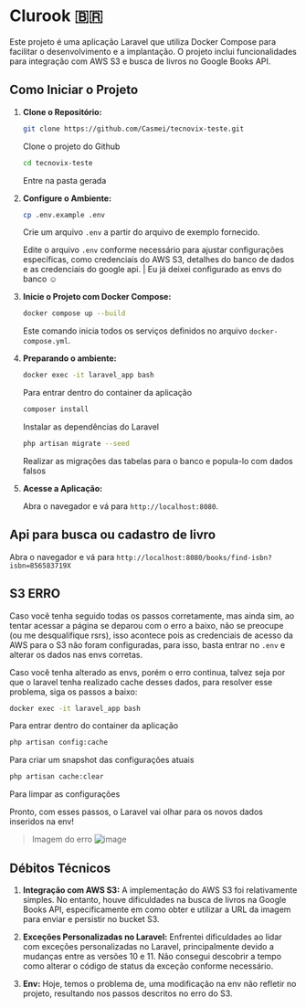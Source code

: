 # Clurook 🇧🇷

Este projeto é uma aplicação Laravel que utiliza Docker Compose para facilitar o desenvolvimento e a implantação. O projeto inclui funcionalidades para integração com AWS S3 e busca de livros no Google Books API.

## Como Iniciar o Projeto

1. **Clone o Repositório:**

    ```bash
    git clone https://github.com/Casmei/tecnovix-teste.git
    ```
    Clone o projeto do Github

    ```bash
    cd tecnovix-teste
    ```
    Entre na pasta gerada

3. **Configure o Ambiente:**

    ```bash
    cp .env.example .env
    ```
   Crie um arquivo `.env` a partir do arquivo de exemplo fornecido.

    Edite o arquivo `.env` conforme necessário para ajustar configurações específicas, como credenciais do AWS S3, detalhes do banco de dados e as credenciais do google api.
   | Eu já deixei configurado as envs do banco ☺️

5. **Inicie o Projeto com Docker Compose:**

    ```bash
    docker compose up --build
    ```

    Este comando inicia todos os serviços definidos no arquivo `docker-compose.yml`.

6. **Preparando o ambiente:**

    ```bash
    docker exec -it laravel_app bash
    ```
    Para entrar dentro do container da aplicação

    ```bash
    composer install
    ```
    Instalar as dependências do Laravel

    ```bash
    php artisan migrate --seed
    ```
    Realizar as migrações das tabelas para o banco e popula-lo com dados falsos
   
8. **Acesse a Aplicação:**

    Abra o navegador e vá para `http://localhost:8080`.

## Api para busca ou cadastro de livro

Abra o navegador e vá para `http://localhost:8080/books/find-isbn?isbn=856583719X`

## S3 ERRO
Caso você tenha seguido todas os passos corretamente, mas ainda sim, ao tentar acessar a página se deparou com o erro a baixo, não se preocupe (ou me desqualifique rsrs), isso acontece pois as credenciais de acesso da AWS para o S3 não foram configuradas, para isso, basta entrar no `.env` e alterar os dados nas envs corretas.


Caso você tenha alterado as envs, porém o erro continua, talvez seja por que o laravel tenha realizado cache desses dados, para resolver esse problema, siga os passos a baixo:
```bash
docker exec -it laravel_app bash
```
Para entrar dentro do container da aplicação

```bash
php artisan config:cache
```
Para criar um snapshot das configurações atuais

```bash
php artisan cache:clear
```
Para limpar as configurações 

Pronto, com esses passos, o Laravel vai olhar para os novos dados inseridos na env!

> Imagem do erro
![image](https://github.com/user-attachments/assets/b598c22a-1261-46ae-aa7b-a692a763fff8)

## Débitos Técnicos
1. **Integração com AWS S3:** A implementação do AWS S3 foi relativamente simples. No entanto, houve dificuldades na busca de livros na Google Books API, especificamente em como obter e utilizar a URL da imagem para enviar e persistir no bucket S3.

2. **Exceções Personalizadas no Laravel:** Enfrentei dificuldades ao lidar com exceções personalizadas no Laravel, principalmente devido a mudanças entre as versões 10 e 11. Não consegui descobrir a tempo como alterar o código de status da exceção conforme necessário.

3. **Env:** Hoje, temos o problema de, uma modificação na env não refletir no projeto, resultando nos passos descritos no erro do S3.

